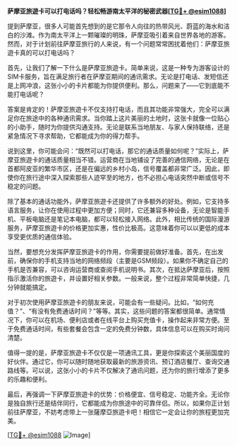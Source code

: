 **萨摩亚旅遊卡可以打电话吗？轻松畅游南太平洋的秘密武器[[TG💪+ @esim1088](https://t.me/s/esim1088)]**

提到萨摩亚，很多人可能首先想到的是它那令人向往的热带风光、蔚蓝的海水和洁白的沙滩。作为南太平洋上一颗璀璨的明珠，萨摩亚吸引着来自世界各地的游客。然而，对于计划前往萨摩亚旅行的人来说，有一个问题常常困扰着他们：萨摩亚旅遊卡真的可以打电话吗？

首先，让我们了解一下什么是萨摩亚旅遊卡。简单来说，这是一种专为游客设计的SIM卡服务，旨在满足旅行者在萨摩亚期间的通讯需求。无论是打电话、发短信还是上网冲浪，这张小小的卡片都能为你提供便利。那么，问题来了——它到底能不能打电话呢？

答案是肯定的！萨摩亚旅遊卡不仅支持打电话，而且其功能非常强大，完全可以满足你在旅途中的各种通讯需求。当你踏上这片美丽的土地时，这张卡就像一位贴心的小助手，随时为你提供沟通支持。无论是联系当地朋友、与家人保持联络，还是紧急情况下寻求帮助，它都能成为你的得力帮手。

说到这里，你可能会问：“既然可以打电话，那它的通话质量如何呢？”实际上，萨摩亚旅遊卡的通话质量相当不错。运营商在当地铺设了完善的通信网络，无论是在首都阿皮亚的繁华市区，还是在偏远的乡村小岛，信号覆盖都非常广泛。因此，即使你在旅行途中深入探索那些人迹罕至的地方，也不必担心电话突然中断或信号不稳定的问题。

除了基本的通话功能外，萨摩亚旅遊卡还提供了许多额外的好处。例如，它支持多语言服务，让你在使用过程中更加方便；同时，它还兼容多种设备，无论是智能手机、平板电脑还是笔记本电脑，都可以轻松接入网络。此外，相比传统的国际漫游服务，萨摩亚旅遊卡的价格更加实惠，性价比极高。这意味着你可以以更低的成本享受更优质的通信体验。

当然，要想充分发挥萨摩亚旅遊卡的作用，你需要提前做好准备。首先，在出发前，确保你的手机支持当地的网络频段（主要是GSM频段）。如果你不确定自己的手机是否兼容，可以咨询运营商或查阅手机说明书。其次，在抵达萨摩亚后，按照指示激活你的旅遊卡，并设置好相关参数。一般来说，整个过程非常简单快捷，几分钟就能搞定。

对于初次使用萨摩亚旅遊卡的朋友来说，可能会有一些疑问。比如，“如何充值？”、“有没有免费通话时间？”等等。其实，这些问题的答案都很简单。通常情况下，你可以在机场、便利店或者在线平台上购买充值卡，操作起来非常方便。至于免费通话时间，有些套餐会包含一定的免费分钟数，具体信息可以在购买时询问清楚。

值得一提的是，萨摩亚旅遊卡不仅仅是一项通讯工具，更是你探索这个美丽国度的好伙伴。通过它，你可以随时随地获取最新的旅游资讯、预订酒店餐厅、查询交通路线等。可以说，这张小小的卡片不仅解决了通讯问题，还为你的旅行增添了更多的乐趣和便利。

最后，再强调一下萨摩亚旅遊卡的优势：价格便宜、信号稳定、功能齐全。无论你是独自旅行还是结伴同行，它都能成为你旅途中的可靠伴侣。所以，如果你正计划前往萨摩亚，不妨考虑带上一张薩摩亞旅遊卡吧！相信它一定会让你的旅程更加完美。

[[TG💪+ @esim1088](https://t.me/s/esim1088) ![Image](https://i.postimg.cc/4NQfJmqS/Snipaste-2025-05-13-00-14-12.png)]